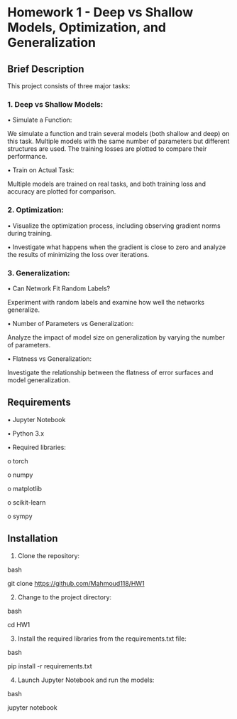 # Homework 1 - Deep vs Shallow Models, Optimization, and Generalization

## Brief Description

This project consists of three major tasks:

### 1. Deep vs Shallow Models:

•	Simulate a Function:

We simulate a function and train several models (both shallow and deep) on this task. Multiple models with the same number of parameters but different structures are used. The training losses are plotted to compare their performance.

•	Train on Actual Task:

Multiple models are trained on real tasks, and both training loss and accuracy are plotted for comparison.
### 2. Optimization:

•	Visualize the optimization process, including observing gradient norms during training.

•	Investigate what happens when the gradient is close to zero and analyze the results of minimizing the loss over iterations.

### 3. Generalization:

•	Can Network Fit Random Labels?

Experiment with random labels and examine how well the networks generalize.

•	Number of Parameters vs Generalization:

Analyze the impact of model size on generalization by varying the number of parameters.

•	Flatness vs Generalization:

Investigate the relationship between the flatness of error surfaces and model generalization.

## Requirements

•	Jupyter Notebook

•	Python 3.x

•	Required libraries:

o	torch

o	numpy

o	matplotlib

o	scikit-learn

o	sympy

## Installation

1.	Clone the repository:

bash

git clone https://github.com/Mahmoud118/HW1

2. Change to the project directory:

bash

cd HW1

3.	Install the required libraries from the requirements.txt file:

bash

pip install -r requirements.txt

4.	Launch Jupyter Notebook and run the models:

bash

jupyter notebook
